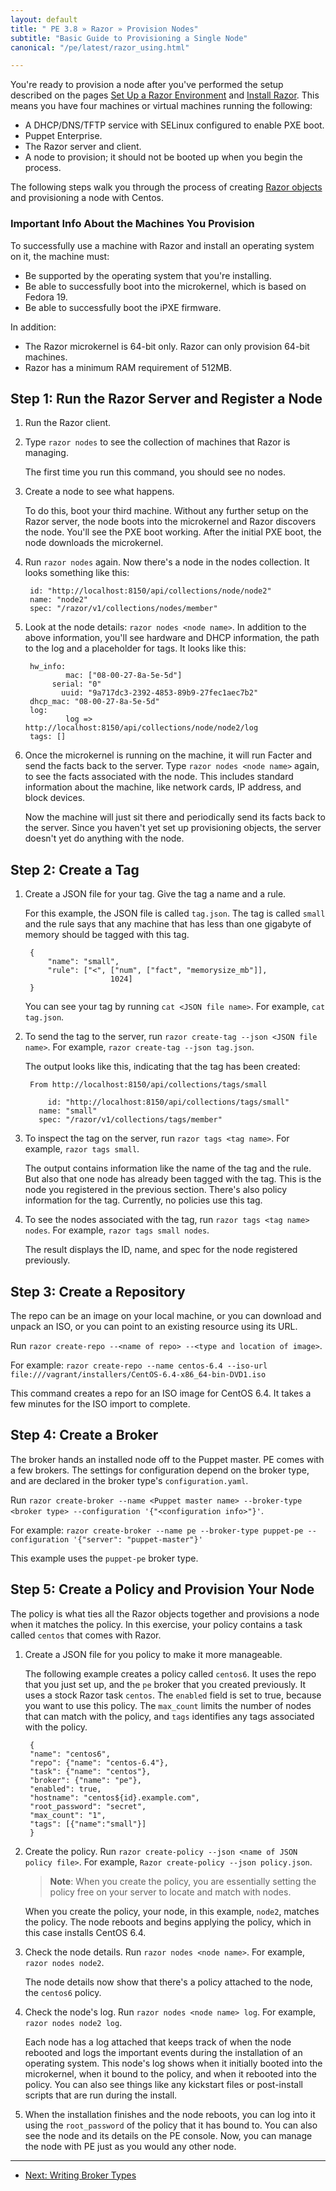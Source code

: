 ```yaml
---
layout: default
title: " PE 3.8 » Razor » Provision Nodes"
subtitle: "Basic Guide to Provisioning a Single Node"
canonical: "/pe/latest/razor_using.html"

---
```


You're ready to provision a node after you've performed the setup described on the pages [Set Up a Razor Environment](./razor_prereq.html) and [Install Razor](./razor_install.html). This means you have four machines or virtual machines running the following:

* A DHCP/DNS/TFTP service with SELinux configured to enable PXE boot.
* Puppet Enterprise.
* The Razor server and client.
* A node to provision; it should not be booted up when you begin the process.

The following steps walk you through the process of creating [Razor objects](./razor_objects) and provisioning a node with Centos.

### Important Info About the Machines You Provision

To successfully use a machine with Razor and install an operating system on it, the machine must:

* Be supported by the operating system that you're installing.
* Be able to successfully boot into the microkernel, which is based on Fedora 19.
* Be able to successfully boot the iPXE firmware.

In addition:

* The Razor microkernel is 64-bit only. Razor can only provision 64-bit machines.
* Razor has a minimum RAM requirement of 512MB.

## Step 1: Run the Razor Server and Register a Node

1. Run the Razor client.
2. Type `razor nodes` to see the collection of machines that Razor is managing.

   The first time you run this command, you should see no nodes.
   
3. Create a node to see what happens. 

   To do this, boot your third machine. Without any further setup on the Razor server, the node boots into the microkernel and Razor discovers the node. You'll see the PXE boot working. After the initial PXE boot, the node downloads the microkernel.
   
4. Run `razor nodes` again. Now there's a node in the nodes collection. It looks something like this:

		id: "http://localhost:8150/api/collections/node/node2"
		name: "node2"
		spec: "/razor/v1/collections/nodes/member"

5. Look at the node details: `razor nodes <node name>`. In addition to the above information, you'll see hardware and DHCP information, the path to the log and a placeholder for tags. It looks like this:

		hw_info:
				mac: ["08-00-27-8a-5e-5d"]
			 serial: "0"
			   uuid: "9a717dc3-2392-4853-89b9-27fec1aec7b2"
		dhcp_mac: "08-00-27-8a-5e-5d"
		log:
				log => http://localhost:8150/api/collections/node/node2/log
		tags: []

6. Once the microkernel is running on the machine, it will run Facter and send the facts back to the server. Type `razor nodes <node name>` again, to see the facts associated with the node. This includes standard information about the machine, like network cards, IP address, and block devices.

	Now the machine will just sit there and periodically send its facts back to the server. Since you haven't yet set up provisioning objects, the server doesn't yet do anything with the node.

## Step 2: Create a Tag

1. Create a JSON file for your tag. Give the tag a name and a rule. 

   For this example, the JSON file is called `tag.json`. The tag is called `small` and the rule says that any machine that has less than one gigabyte of memory should be tagged with this tag.


		{
			"name": "small",
			"rule": ["<", ["num", ["fact", "memorysize_mb"]],
						  1024]
		}

	You can see your tag by running `cat <JSON file name>`. For example, `cat tag.json`.

2. To send the tag to the server, run `razor create-tag --json <JSON file name>`. For example, `razor create-tag --json tag.json`.

	The output looks like this, indicating that the tag has been created:

		From http://localhost:8150/api/collections/tags/small

			id: "http://localhost:8150/api/collections/tags/small"
		  name: "small"
		  spec: "/razor/v1/collections/tags/member"


3. To inspect the tag on the server, run `razor tags <tag name>`. For example, `razor tags small`.

	The output contains information like the name of the tag and the rule. But also that one node has already been tagged with the tag. This is the node you registered in the previous section. There's also policy information for the tag. Currently, no policies use this tag.
	
4. To see the nodes associated with the tag, run `razor tags <tag name> nodes`. For example, `razor tags small nodes`. 

   The result displays the ID, name, and spec for the node registered previously.

## Step 3: Create a Repository

The repo can be an image on your local machine, or you can download and unpack an ISO, or you can point to an existing resource using its URL.

Run `razor create-repo --<name of repo> --<type and location of image>`. 

For example: `razor create-repo --name centos-6.4 --iso-url file:///vagrant/installers/CentOS-6.4-x86_64-bin-DVD1.iso`

This command creates a repo for an ISO image for CentOS 6.4. It takes a few minutes for the ISO import to complete.

## Step 4: Create a Broker

The broker hands an installed node off to the Puppet master. PE comes with a few brokers. The settings for configuration depend on the broker type, and are declared in the broker type's `configuration.yaml`.

Run `razor create-broker --name <Puppet master name> --broker-type <broker type> --configuration '{"<configuration info>"}'`.

For example: `razor create-broker --name pe --broker-type puppet-pe --configuration '{"server": "puppet-master"}'`

This example uses the `puppet-pe` broker type.

## Step 5: Create a Policy and Provision Your Node

The policy is what ties all the Razor objects together and provisions a node when it matches the policy. In this exercise, your policy contains a task called `centos` that comes with Razor.

1. Create a JSON file for you policy to make it more manageable. 

   The following example creates a policy called `centos6`. It uses the repo that you just set up, and the `pe` broker that you created previously. It uses a stock Razor task `centos`. The `enabled` field is set to true, because you want to use this policy. The `max_count` limits the number of nodes that can match with the policy, and `tags` identifies any tags associated with the policy.

		{
		"name": "centos6",
		"repo": {"name": "centos-6.4"},
		"task": {"name": "centos"},
		"broker": {"name": "pe"},
		"enabled": true,
		"hostname": "centos${id}.example.com",
		"root_password": "secret",
		"max_count": "1",
		"tags": [{"name":"small"}]
		}

2. Create the policy. Run `razor create-policy --json <name of JSON policy file>`. For example, `Razor create-policy --json policy.json`.

	>**Note**: When you create the policy, you are essentially setting the policy free on your server to locate and match with nodes.

	When you create the policy, your node, in this example, `node2`, matches the policy. The node reboots and begins applying the policy, which in this case installs CentOS 6.4.

3. Check the node details. Run `razor nodes <node name>`. For example, `razor nodes node2`. 

   The node details now show that there's a policy attached to the node, the `centos6` policy.

4. Check the node's log. Run `razor nodes <node name> log`. For example, `razor nodes node2 log`. 

   Each node has a log attached that keeps track of when the node rebooted and logs the important events during the installation of an operating system. This node's log shows when it initially booted into the microkernel, when it bound to the policy, and when it rebooted into the policy. You can also see things like any kickstart files or post-install scripts that are run during the install.

5. When the installation finishes and the node reboots, you can log into it using the `root_password` of the policy that it has bound to. You can also see the node and its details on the PE console. Now, you can manage the node with PE just as you would any other node.


* * *


- [Next: Writing Broker Types](./razor_brokertypes.html)


